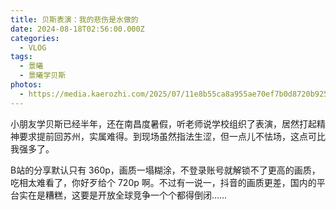 ```yaml
---
title: 贝斯表演：我的悲伤是水做的
date: 2024-08-18T02:56:00.000Z
categories:
  - VLOG
tags:
  - 景曦
  - 景曦学贝斯
photos:
  - https://media.kaerozhi.com/2025/07/11e8b55ca8a955ae70ef7b0d8720b925.webp
---
```

小朋友学贝斯已经半年，还在南昌度暑假，听老师说学校组织了表演，居然打起精神要求提前回苏州，实属难得。到现场虽然指法生涩，但一点儿不怯场，这点可比我强多了。

B站的分享默认只有 360p，画质一塌糊涂，不登录账号就解锁不了更高的画质，吃相太难看了，你好歹给个 720p 啊。不过有一说一，抖音的画质更差，国内的平台实在是糟糕，这要是开放全球竞争一个个都得倒闭……
